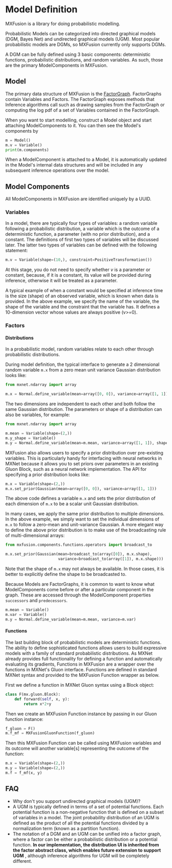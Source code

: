 # Model Definition

MXFusion is a library for doing probabilistic modelling.

Probabilistic Models can be
categorized into directed graphical models (DGM, Bayes Net) and undirected
graphical models (UGM). Most popular probabilistic models
are DGMs, so MXFusion currently only supports DGMs.

A DGM can be fully defined using 3 basic components: deterministic functions,
probabilistic distributions, and random variables. As such, those are the primary ModelComponents in MXFusion.

## Model
The primary data structure of MXFusion is the [FactorGraph](https://en.wikipedia.org/wiki/Factor_graph). FactorGraphs contain Variables and Factors. The FactorGraph exposes methods that Inference algorithms call such as drawing samples from the FactorGraph or computing the log pdf of a set of Variables contained in the FactorGraph.

When you want to start modelling, construct a Model object and start attaching ModelComponents to it.
You can then see the Model's components by

```Python
m = Model()
m.v = Variable()
print(m.components)
```

When a ModelComponent is attached to a Model, it is automatically updated in the Model's internal data structures and will be included in any subsequent inference operations over the model.

## Model Components

All ModelComponents in MXFusion are identified uniquely by a UUID.

### Variables
In a model, there are typically four types of variables: a random variable
following a probabilistic distribution, a variable which is the outcome of a
deterministic function, a parameter (with no prior distribution), and a
constant. The definitions of first two types of variables will be discussed
later. The latter two types of variables can be defined with the following
statement:

```Python
m.v = Variable(shape=(10,), constraint=PositiveTransformation())
```

At this stage, you do not need to specify whether *v* is a parameter or constant,
because, if it is a constant, its value will be provided during
inference, otherwise it will be treated as a parameter.

A typical example of when a constant would be specified at inference time is the size (shape) of an
observed variable, which is known when data is provided. In the above
example, we specify the name of the variable, the shape of the variable and
the constraint that the variable has. It defines a 10-dimension vector whose
values are always positive (v>=0).

### Factors

#### Distributions
In a probabilistic model, random variables relate to each other through
probabilistic distributions.

During model definition, the typical interface to generate a 2 dimensional
random variable ```m.x``` from a zero mean unit variance Gaussian distribution
looks like:

```python
from mxnet.ndarray import array

m.x = Normal.define_variable(mean=array([0, 0]), variance=array([1, 1]), shape=(2,))
```

The two dimensions are
independent to each other and both follow the same Gaussian
distribution. The parameters or shape of a distribution can also be variables, for
example:

```python
from mxnet.ndarray import array

m.mean = Variable(shape=(2,))
m.y_shape = Variable()
m.y = Normal.define_variable(mean=m.mean, variance=array([1, 1]), shape=(m.y_shape,))
```

MXFusion also allows users to specify a prior distribution over pre-existing
variables. This is particularly handy for interfacing with neural networks in
MXNet because it allows you to set priors over parameters in an existing Gluon
Block, such as a neural network implementation. The API for specifying a prior
distribution looks like:

```Python
m.x = Variable(shape=(2,))
m.x.set_prior(Gaussian(mean=array([0, 0]), variance=array([1, 1]))
```

The above code defines a variable ```m.x``` and sets the prior distribution of
each dimension of ```m.x``` to be a scalar unit Gaussian distribution.

In many cases, we apply the same prior distribution to multiple dimensions. In the above example, we simply want to set the individual dimensions of ```m.x``` to follow a zero-mean and unit-variance Gaussian. A more elegant way to define the above prior distribution is to make use of the broadcasting rule of multi-dimensional arrays:
```Python
from mxfusion.components.functions.operators import broadcast_to

m.x.set_prior(Gaussian(mean=broadcast_to(array([0]), m.x.shape),
                       variance=broadcast_to(array([1]), m.x.shape)))
```
Note that the shape of ```m.x``` may not always be available. In those cases, it is better to explicitly define the shape to be broadcasted to.

Because Models are FactorGraphs, it is common to want to know what ModelComponents come before or after a particular component in the graph. These are accessed through the ModelComponent properties ```successors``` and ```predecessors```.

```python
m.mean = Variable()
m.var = Variable()
m.y = Normal.define_variable(mean=m.mean, variance=m.var)
```


#### Functions
The last building block of probabilistic models are deterministic functions. The
ability to define sophisticated functions allows users to build expressive
models with a family of standard probabilistic distributions. As MXNet already
provides full functionality for defining a function and automatically
evaluating its gradients, Functions in MXFusion are a wrapper over the
functions in MXNet's Gluon interface. Functions are defined in standard MXNet
syntax and provided to the MXFusion Function wrapper as below.

First we define a function in MXNet Gluon syntax using a Block object:

```Python
class F(mx.gluon.Block):    
    def forward(self, x, y):
        return x*2+y
```

Then we create an MXFusion Function instance by passing in our Gluon function
instance:

```Python
f_gluon = F()
m.f_mf = MXFusionGluonFunction(f_gluon)
```

Then this MXFusion Function can be called using MXFusion variables and its
outcome will another variable[s] representing the outcome of the function:

```python
m.x = Variable(shape=(2,))
m.y = Variable(shape=(2,))
m.f = f_mf(x, y)
```


## FAQ
* Why don't you support undirected graphical models (UGM)?
 * A UGM is typically defined in terms of a set of potential functions.
 Each potential function is a non-negative function that is defined on a subset of variables in a model.
 The joint probability distribution of an UGM is defined as the product of all the potential functions
 divided by a normalization term (known as a partition function).
 * The notation of a DGM and an UGM can be unified into a factor graph,
 where a factor can be either a probabilistic distribution or a potential function.
  **In our implementation, the distribution UI is inherited from the factor abstract class,
   which enables future extension to support UGM** , although inference algorithms
    for UGM will be completely different.
